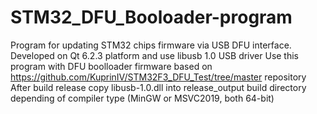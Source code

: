 # STM32_DFU_Booloader-program
Program for updating STM32 chips firmware via USB DFU interface. Developed on Qt 6.2.3 platform and use libusb 1.0 USB driver
Use this program with DFU boolloader firmware based on https://github.com/KuprinIV/STM32F3_DFU_Test/tree/master repository
After build release copy libusb-1.0.dll into release_output build directory depending of compiler type (MinGW or MSVC2019, both 64-bit)

